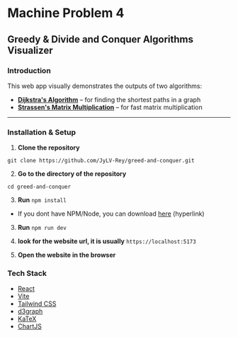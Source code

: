 # Machine Problem 4
## Greedy & Divide and Conquer Algorithms Visualizer

### Introduction

This web app visually demonstrates the outputs of two algorithms:

- **[Dijkstra's Algorithm](https://en.wikipedia.org/wiki/Dijkstra%27s_algorithm)** – for finding the shortest paths in a graph
- **[Strassen's Matrix Multiplication](https://en.wikipedia.org/wiki/Strassen_algorithm)** – for fast matrix multiplication

---

### Installation & Setup

1. **Clone the repository**

```git clone https://github.com/JyLV-Rey/greed-and-conquer.git```

2. **Go to the directory of the repository**

```cd greed-and-conquer```

3. **Run** `npm install`

- If you dont have NPM/Node, you can download [here](https://nodejs.org/en/download) (hyperlink)


3. **Run** ` npm run dev `

4. **look for the website url, it is usually** `https://localhost:5173`
5. **Open the website in the browser**

### Tech Stack
- [React](https://reactjs.org/)
- [Vite](https://vitejs.dev/)
- [Tailwind CSS](https://tailwindcss.com/)
- [d3graph](https://github.com/d3/d3)
- [KaTeX](https://katex.org/)
- [ChartJS](https://www.chartjs.org/)

